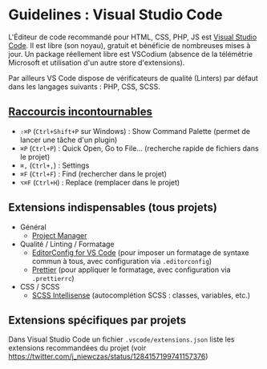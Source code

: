 # Guidelines : Visual Studio Code

L'Éditeur de code recommandé pour HTML, CSS, PHP, JS est [Visual Studio Code](https://code.visualstudio.com/). Il est libre (son noyau), gratuit et bénéficie de nombreuses mises à jour.
Un package réellement libre est VSCodium (absence de la télémétrie Microsoft et utilisation d'un autre store d'extensions).

Par ailleurs VS Code dispose de vérificateurs de qualité (Linters) par défaut dans les langages suivants : PHP, CSS, SCSS.

## [Raccourcis incontournables](https://code.visualstudio.com/docs/getstarted/keybindings#_keyboard-shortcuts-reference)

- `⇧⌘P` (`Ctrl+Shift+P` sur Windows) : Show Command Palette (permet de lancer une tâche d'un plugin)
- `⌘P` (`Ctrl+P`) : Quick Open, Go to File… (recherche rapide de fichiers dans le projet)
- `⌘,` (`Ctrl+,`) : Settings
- `⌘F` (`Ctrl+F`) : Find (rechercher dans le projet)
- `⌥⌘F` (`Ctrl+H`) : Replace (remplacer dans le projet)

## Extensions indispensables (tous projets)

- Général
  - [Project Manager](https://marketplace.visualstudio.com/items?itemName=alefragnani.project-manager)
- Qualité / Linting / Formatage
  - [EditorConfig for VS Code](https://marketplace.visualstudio.com/items?itemName=EditorConfig.EditorConfig) (pour imposer un formatage de syntaxe commun à tous, avec configuration via `.editorconfig`)
  - [Prettier](https://marketplace.visualstudio.com/items?itemName=esbenp.prettier-vscode) (pour appliquer le formatage, avec configuration via `.prettierrc`)
- CSS / SCSS
  - [SCSS Intellisense](https://marketplace.visualstudio.com/items?itemName=mrmlnc.vscode-scss) (autocomplétion SCSS : classes, variables, etc.)

## Extensions spécifiques par projets

Dans Visual Studio Code un fichier `.vscode/extensions.json` liste les extensions recommandées du projet (voir <https://twitter.com/j_niewczas/status/1284157199741157376>)
